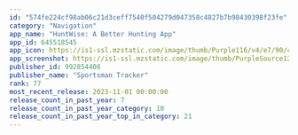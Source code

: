 ```yaml
---
id: "574fe224cf98ab06c21d3ceff7540f504279d047358c4827b7b98430398f23fe"
category: "Navigation"
app_name: "HuntWise: A Better Hunting App"
app_id: 645518545
app_icon: https://is1-ssl.mzstatic.com/image/thumb/Purple116/v4/e7/90/cd/e790cd6e-024d-f80b-9feb-16f21564649b/Hunt-AppIcon-0-1x_U007emarketing-0-10-0-85-220.png/1024x1024bb.png
app_screenshot: https://is1-ssl.mzstatic.com/image/thumb/PurpleSource122/v4/f1/d0/05/f1d0058f-fff4-fd4d-4b07-84866a579bbe/1f6a293d-19e7-4408-8194-08d872cdc278_1-TUHT-1284x2778.png/1284x2778bb.png
publisher_id: 992854408
publisher_name: "Sportsman Tracker"
rank: 77
most_recent_release: 2023-11-01 00:00:00
release_count_in_past_year: 7
release_count_in_past_year_category: 10
release_count_in_past_year_top_in_category: 21
---
```

